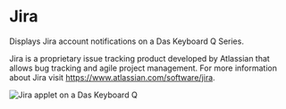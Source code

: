 # Jira

Displays Jira account notifications on a Das Keyboard Q Series.

Jira is a proprietary issue tracking product developed by Atlassian
that allows bug tracking and agile project management.
For more information about Jira visit <https://www.atlassian.com/software/jira>.

![Jira applet on a Das Keyboard Q](assets/image.png "Das Keyboard Jira applet")